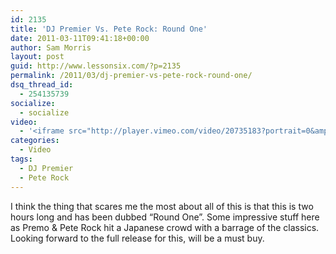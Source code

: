 ```yaml
---
id: 2135
title: 'DJ Premier Vs. Pete Rock: Round One'
date: 2011-03-11T09:41:18+00:00
author: Sam Morris
layout: post
guid: http://www.lessonsix.com/?p=2135
permalink: /2011/03/dj-premier-vs-pete-rock-round-one/
dsq_thread_id:
  - 254135739
socialize:
  - socialize
video:
  - '<iframe src="http://player.vimeo.com/video/20735183?portrait=0&amp;color=009aff" width="540" height="405" frameborder="0"></iframe>'
categories:
  - Video
tags:
  - DJ Premier
  - Pete Rock
---
```

I think the thing that scares me the most about all of this is that this is two hours long and has been dubbed &#8220;Round One&#8221;. Some impressive stuff here as Premo &#038; Pete Rock hit a Japanese crowd with a barrage of the classics. Looking forward to the full release for this, will be a must buy.